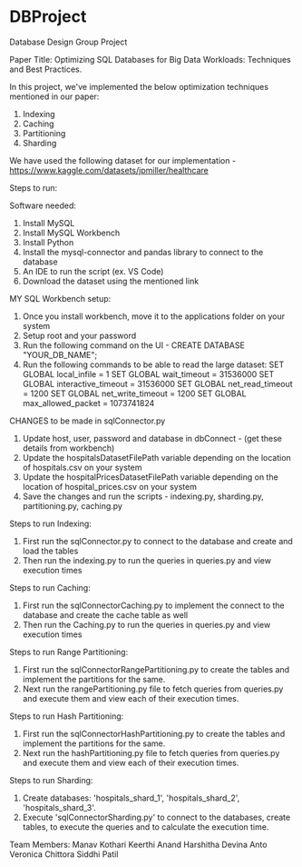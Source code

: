 # DBProject
Database Design Group Project

Paper Title: Optimizing SQL Databases for Big Data Workloads: Techniques and Best
Practices.

In this project, we've implemented the below optimization techniques mentioned in our paper:
1. Indexing
2. Caching
3. Partitioning
4. Sharding

We have used the following dataset for our implementation - https://www.kaggle.com/datasets/jpmiller/healthcare

Steps to run:

Software needed:
1. Install MySQL
2. Install MySQL Workbench
3. Install Python 
4. Install the mysql-connector and pandas library to connect to the database
5. An IDE to run the script (ex. VS Code)
6. Download the dataset using the mentioned link

MY SQL Workbench setup:
1. Once you install workbench, move it to the applications folder on your system
2. Setup root and your password
3. Run the following command on the UI - CREATE DATABASE "YOUR_DB_NAME";
4. Run the following commands to be able to read the large dataset:
    SET GLOBAL local_infile = 1
    SET GLOBAL wait_timeout = 31536000
    SET GLOBAL interactive_timeout = 31536000
    SET GLOBAL net_read_timeout = 1200
    SET GLOBAL net_write_timeout = 1200
    SET GLOBAL max_allowed_packet = 1073741824

CHANGES to be made in sqlConnector.py
1. Update host, user, password and database in dbConnect - (get these details from workbench)
2. Update the hospitalsDatasetFilePath variable depending on the location of hospitals.csv on your system
3. Update the hospitalPricesDatasetFilePath variable depending on the location of hospital_prices.csv on your system
4. Save the changes and run the scripts - indexing.py, sharding.py, partitioning.py, caching.py

Steps to run Indexing:
1. First run the sqlConnector.py to connect to the database and create and load the tables
2. Then run the indexing.py to run the queries in queries.py and view execution times
   
Steps to run Caching:

1. First run the sqlConnectorCaching.py to implement the connect to the database and create the cache table as well
2. Then run the Caching.py to run the queries in queries.py and view execution times

Steps to run Range Partitioning:

1. First run the sqlConnectorRangePartitioning.py to create the tables and implement the partitions for the same.
2. Next run the rangePartitioning.py file to fetch queries from queries.py and execute them and view each of their execution times.

Steps to run Hash Partitioning:

1. First run the sqlConnectorHashPartitioning.py to create the tables and implement the partitions for the same.
2. Next run the hashPartitioning.py file to fetch queries from queries.py and execute them and view each of their execution times.


Steps to run Sharding:
1. Create databases: 'hospitals_shard_1', 'hospitals_shard_2', 'hospitals_shard_3'.
2. Execute 'sqlConnectorSharding.py' to connect to the databases, create tables, to execute the queries and to calculate the execution time.


Team Members:
Manav Kothari
Keerthi Anand
Harshitha Devina Anto
Veronica Chittora
Siddhi Patil
